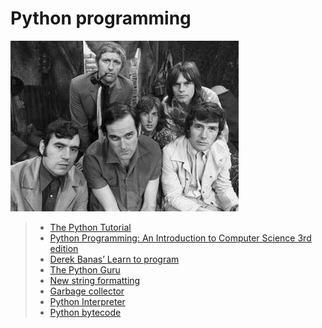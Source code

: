 # Python programming

![1](/Concepts/img/Flyingcircus_2.jpg)

> * [The Python Tutorial](https://docs.python.org/3.4/tutorial/index.html)
> * [Python Programming: An Introduction to Computer Science 3rd edition](https://nibmehub.com/opac-service/pdf/read/Python%20Programming%20_%20an%20introduction%20to%20computer%20science-%203rd%20Edition.pdf)
> * [Derek Banas’ Learn to program](https://www.youtube.com/playlist?list=PLGLfVvz_LVvTn3cK5e6LjhgGiSeVlIRwt)
> * [The Python Guru](https://thepythonguru.com/)
> * [New string formatting](https://pyformat.info/)
> * [Garbage collector](https://thp.io/2012/python-gc/python_gc_final_2012-01-22.pdf)
> * [Python Interpreter](https://aosabook.org/en/500L/a-python-interpreter-written-in-python.html)
> * [Python bytecode](https://docs.python.org/3.4/library/dis.html)

